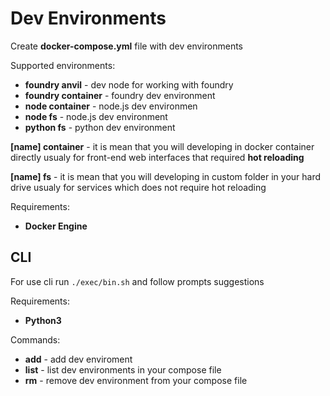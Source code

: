 # Dev Environments
Create **docker-compose.yml** file with dev environments

Supported environments:
- **foundry anvil** - dev node for working with foundry
- **foundry container** - foundry dev environment
- **node container** - node.js dev environmen
- **node fs** - node.js dev environment
- **python fs** - python dev environment

**[name] container** - it is mean that you will developing in docker container directly usualy for front-end web interfaces that required **hot reloading**

**[name] fs** - it is mean that you will developing in custom folder in your hard drive usualy for services which does not require hot reloading

Requirements:
- **Docker Engine**

##  CLI
For use cli run `./exec/bin.sh` and follow prompts suggestions

Requirements:
- **Python3**

Commands:
- **add** - add dev enviroment
- **list** - list dev environments in your compose file
- **rm** - remove dev environment from your compose file